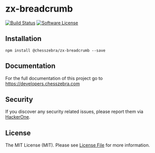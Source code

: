 # zx-breadcrumb

[![Build Status][ico-travis]][link-travis]
[![Software License][ico-license]](LICENSE.md)

## Installation
```
npm install @chesszebra/zx-breadcrumb --save
```

## Documentation

For the full documentation of this project go to https://developers.chesszebra.com

## Security

If you discover any security related issues, please report them via [HackerOne][link-hackerone].

## License

The MIT License (MIT). Please see [License File](LICENSE.md) for more information.

[ico-license]: https://img.shields.io/badge/license-MIT-brightgreen.svg?style=flat-square
[ico-travis]: https://img.shields.io/travis/chesszebra/zx-breadcrumb/master.svg?style=flat-square

[link-travis]: https://travis-ci.org/chesszebra/zx-breadcrumb
[link-hackerone]: https://hackerone.com/chesszebra
